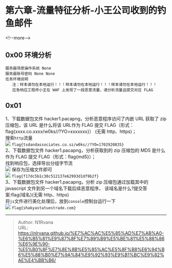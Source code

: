 # 第六章-流量特征分析-小王公司收到的钓鱼邮件

  
  
&lt;!--more--&gt;  
## 0x00 环境分析  
```help  
服务器场景操作系统 None  
服务器账号密码 None None  
任务环境说明  
   注：样本请勿在本地运行！！！样本请勿在本地运行！！！样本请勿在本地运行！！！  
   应急响应工程师小王在 WAF 上发现了一段恶意流量，请分析流量且提交对应 FLAG  
```  
## 0x01  
1、下载数据包文件 hacker1.pacapng，分析恶意程序访问了内嵌 URL 获取了 zip 压缩包，该 URL 是什么将该 URL作为 FLAG 提交 FLAG（形式：flag{xxxx.co.xxxx/w0ks//?YO=xxxxxxx}） (无需 http、https)；  
搜索`http`流量  
![](https://picture-1304797147.cos.ap-nanjing.myqcloud.com/picture/202406101512356.png)
`flag{tsdandassociates.co.sz/w0ks//?YO=1702920835}`  
2、下载数据包文件 hacker1.pacapng，分析获取到的 zip 压缩包的 MD5 是什么 作为 FLAG 提交 FLAG（形式：flag{md5}）；  
找到响应包，选择导出分组字节流  
![](https://picture-1304797147.cos.ap-nanjing.myqcloud.com/picture/202406101524813.png)
保存为压缩文件即可  
![](https://picture-1304797147.cos.ap-nanjing.myqcloud.com/picture/202406101525947.png)
`flag{f17dc5b1c30c512137e62993d1df9b2f}`  
3、下载数据包文件 hacker1.pacapng，分析 zip 压缩包通过加载其中的 javascript 文件到另一个域名下载后续恶意程序， 该域名是什么?提交答案:flag{域名}(无需 http、https)  
将`js`文件进行美化处理后，放到`console`控制台运行一下  
![](https://picture-1304797147.cos.ap-nanjing.myqcloud.com/picture/202406101531492.png)
`flag{shakyastatuestrade.com}`  

---

> Author: N1Rvana  
> URL: https://nlrvana.github.io/%E7%AC%AC%E5%85%AD%E7%AB%A0-%E6%B5%81%E9%87%8F%E7%89%B9%E5%BE%81%E5%88%86%E6%9E%90-%E5%B0%8F%E7%8E%8B%E5%85%AC%E5%8F%B8%E6%94%B6%E5%88%B0%E7%9A%84%E9%92%93%E9%B1%BC%E9%82%AE%E4%BB%B6/  

